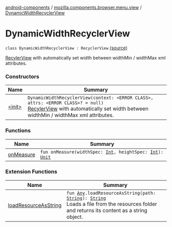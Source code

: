 [android-components](../../index.md) / [mozilla.components.browser.menu.view](../index.md) / [DynamicWidthRecyclerView](./index.md)

# DynamicWidthRecyclerView

`class DynamicWidthRecyclerView : RecyclerView` [(source)](https://github.com/mozilla-mobile/android-components/blob/master/components/browser/menu/src/main/java/mozilla/components/browser/menu/view/DynamicWidthRecyclerView.kt#L18)

[RecylerView](#) with automatically set width between widthMin / widthMax xml attributes.

### Constructors

| Name | Summary |
|---|---|
| [&lt;init&gt;](-init-.md) | `DynamicWidthRecyclerView(context: <ERROR CLASS>, attrs: <ERROR CLASS>? = null)`<br>[RecylerView](#) with automatically set width between widthMin / widthMax xml attributes. |

### Functions

| Name | Summary |
|---|---|
| [onMeasure](on-measure.md) | `fun onMeasure(widthSpec: `[`Int`](https://kotlinlang.org/api/latest/jvm/stdlib/kotlin/-int/index.html)`, heightSpec: `[`Int`](https://kotlinlang.org/api/latest/jvm/stdlib/kotlin/-int/index.html)`): `[`Unit`](https://kotlinlang.org/api/latest/jvm/stdlib/kotlin/-unit/index.html) |

### Extension Functions

| Name | Summary |
|---|---|
| [loadResourceAsString](../../mozilla.components.support.test.file/kotlin.-any/load-resource-as-string.md) | `fun `[`Any`](https://kotlinlang.org/api/latest/jvm/stdlib/kotlin/-any/index.html)`.loadResourceAsString(path: `[`String`](https://kotlinlang.org/api/latest/jvm/stdlib/kotlin/-string/index.html)`): `[`String`](https://kotlinlang.org/api/latest/jvm/stdlib/kotlin/-string/index.html)<br>Loads a file from the resources folder and returns its content as a string object. |
